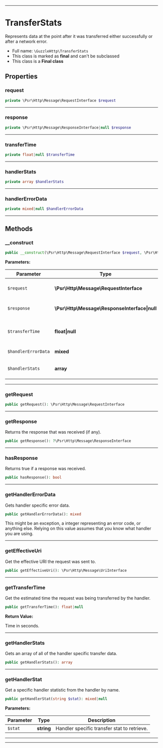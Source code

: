 ***

# TransferStats

Represents data at the point after it was transferred either successfully
or after a network error.

* Full name: `\GuzzleHttp\TransferStats`
* This class is marked as **final** and can't be subclassed
* This class is a **Final class**

## Properties

### request

```php
private \Psr\Http\Message\RequestInterface $request
```

***

### response

```php
private \Psr\Http\Message\ResponseInterface|null $response
```

***

### transferTime

```php
private float|null $transferTime
```

***

### handlerStats

```php
private array $handlerStats
```

***

### handlerErrorData

```php
private mixed|null $handlerErrorData
```

***

## Methods

### __construct

```php
public __construct(\Psr\Http\Message\RequestInterface $request, \Psr\Http\Message\ResponseInterface|null $response = null, float|null $transferTime = null, mixed $handlerErrorData = null, array $handlerStats = []): mixed
```

**Parameters:**

| Parameter | Type | Description |
|-----------|------|-------------|
| `$request` | **\Psr\Http\Message\RequestInterface** | Request that was sent. |
| `$response` | **\Psr\Http\Message\ResponseInterface&#124;null** | Response received (if any) |
| `$transferTime` | **float&#124;null** | Total handler transfer time. |
| `$handlerErrorData` | **mixed** | Handler error data. |
| `$handlerStats` | **array** | Handler specific stats. |

***

### getRequest

```php
public getRequest(): \Psr\Http\Message\RequestInterface
```

***

### getResponse

Returns the response that was received (if any).

```php
public getResponse(): ?\Psr\Http\Message\ResponseInterface
```

***

### hasResponse

Returns true if a response was received.

```php
public hasResponse(): bool
```

***

### getHandlerErrorData

Gets handler specific error data.

```php
public getHandlerErrorData(): mixed
```

This might be an exception, a integer representing an error code, or
anything else. Relying on this value assumes that you know what handler
you are using.









***

### getEffectiveUri

Get the effective URI the request was sent to.

```php
public getEffectiveUri(): \Psr\Http\Message\UriInterface
```

***

### getTransferTime

Get the estimated time the request was being transferred by the handler.

```php
public getTransferTime(): float|null
```

**Return Value:**

Time in seconds.



***

### getHandlerStats

Gets an array of all of the handler specific transfer data.

```php
public getHandlerStats(): array
```

***

### getHandlerStat

Get a specific handler statistic from the handler by name.

```php
public getHandlerStat(string $stat): mixed|null
```

**Parameters:**

| Parameter | Type | Description |
|-----------|------|-------------|
| `$stat` | **string** | Handler specific transfer stat to retrieve. |

***


***

